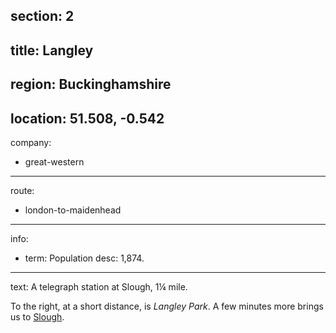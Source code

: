 section: 2
----
title: Langley
----
region: Buckinghamshire
----
location: 51.508, -0.542
----
company:
- great-western
----
route:
- london-to-maidenhead
----
info:
- term: Population
  desc: 1,874.
----
text: A telegraph station at Slough, 1¼ mile.

To the right, at a short distance, is *Langley Park*. A few minutes more brings us to [Slough](/stations/slough).
